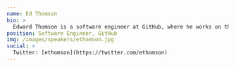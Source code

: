 ```yaml
---
name: Ed Thomson
bio: >
  Edward Thomson is a software engineer at GitHub, where he works on the Systems Team to help scale the world's largest code hosting service.  He's a core contributor to the libgit2 project which is used by GitHub as well as many other tools like Visual Studio and Xcode.  Edward is the author of the 'Git for Visual Studio' video training from O'Reilly Media and a contributing author to Professional Team Foundation Server 2013.
position: Software Engineer, GitHub
img: /images/speakers/ethomson.jpg
social: >
  Twitter: [ethomson](https://twitter.com/ethomson)
---
```

